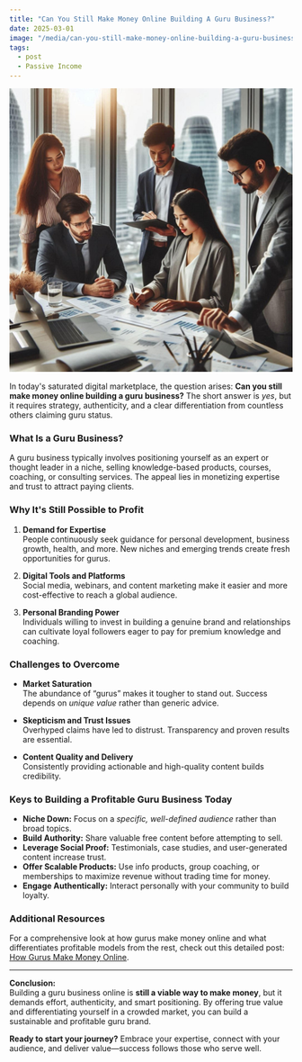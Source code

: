 ```yaml
---
title: "Can You Still Make Money Online Building A Guru Business?"
date: 2025-03-01
image: "/media/can-you-still-make-money-online-building-a-guru-business.jpg"
tags:
  - post
  - Passive Income
---
```


![Can You Still Make Money Online Building A Guru Business?](/media/can-you-still-make-money-online-building-a-guru-business.jpg)

In today's saturated digital marketplace, the question arises: **Can you still make money online building a guru business?** The short answer is *yes*, but it requires strategy, authenticity, and a clear differentiation from countless others claiming guru status.

### What Is a Guru Business?

A guru business typically involves positioning yourself as an expert or thought leader in a niche, selling knowledge-based products, courses, coaching, or consulting services. The appeal lies in monetizing expertise and trust to attract paying clients.

### Why It's Still Possible to Profit

1. **Demand for Expertise**  
   People continuously seek guidance for personal development, business growth, health, and more. New niches and emerging trends create fresh opportunities for gurus.

2. **Digital Tools and Platforms**  
   Social media, webinars, and content marketing make it easier and more cost-effective to reach a global audience.

3. **Personal Branding Power**  
   Individuals willing to invest in building a genuine brand and relationships can cultivate loyal followers eager to pay for premium knowledge and coaching.

### Challenges to Overcome

- **Market Saturation**  
  The abundance of “gurus” makes it tougher to stand out. Success depends on *unique value* rather than generic advice.

- **Skepticism and Trust Issues**  
  Overhyped claims have led to distrust. Transparency and proven results are essential.

- **Content Quality and Delivery**  
  Consistently providing actionable and high-quality content builds credibility.

### Keys to Building a Profitable Guru Business Today

- **Niche Down:** Focus on a *specific, well-defined audience* rather than broad topics.  
- **Build Authority:** Share valuable free content before attempting to sell.  
- **Leverage Social Proof:** Testimonials, case studies, and user-generated content increase trust.  
- **Offer Scalable Products:** Use info products, group coaching, or memberships to maximize revenue without trading time for money.  
- **Engage Authentically:** Interact personally with your community to build loyalty.

### Additional Resources

For a comprehensive look at how gurus make money online and what differentiates profitable models from the rest, check out this detailed post: [How Gurus Make Money Online](https://supertotallyawesome.com/posts/make-money-online-gurus/).

---

**Conclusion:**  
Building a guru business online is **still a viable way to make money**, but it demands effort, authenticity, and smart positioning. By offering true value and differentiating yourself in a crowded market, you can build a sustainable and profitable guru brand.

**Ready to start your journey?** Embrace your expertise, connect with your audience, and deliver value—success follows those who serve well.
